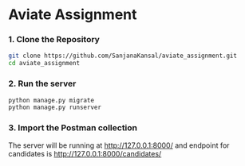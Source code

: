 # Aviate Assignment

### 1. Clone the Repository
```bash
git clone https://github.com/SanjanaKansal/aviate_assignment.git
cd aviate_assignment
```

### 2. Run the server
```bash
python manage.py migrate
python manage.py runserver
```

### 3. Import the Postman collection
The server will be running at http://127.0.0.1:8000/
and endpoint for candidates is http://127.0.0.1:8000/candidates/